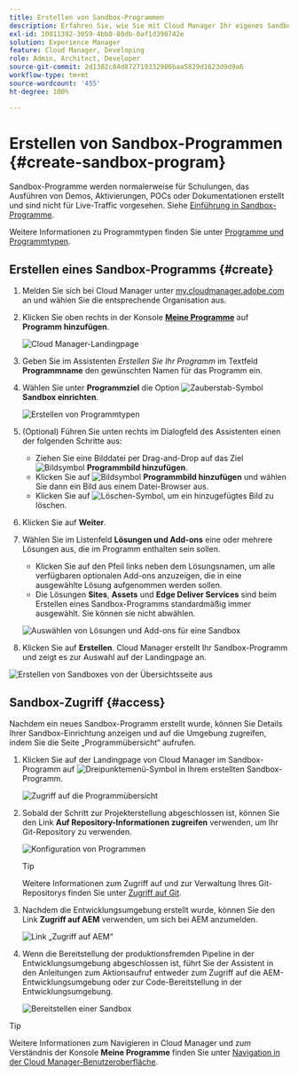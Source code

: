 ```yaml
---
title: Erstellen von Sandbox-Programmen
description: Erfahren Sie, wie Sie mit Cloud Manager Ihr eigenes Sandbox-Programm für Schulungs-, Demo-, POC- oder andere produktionsfremde Zwecke erstellen.
exl-id: 10011392-3059-4bb0-88db-0af1d390742e
solution: Experience Manager
feature: Cloud Manager, Developing
role: Admin, Architect, Developer
source-git-commit: 2d1382c84d872719332986baa5829d1623d9d9a6
workflow-type: tm+mt
source-wordcount: '455'
ht-degree: 100%

---
```


# Erstellen von Sandbox-Programmen {#create-sandbox-program}

Sandbox-Programme werden normalerweise für Schulungen, das Ausführen von Demos, Aktivierungen, POCs oder Dokumentationen erstellt und sind nicht für Live-Traffic vorgesehen. Siehe [Einführung in Sandbox-Programme](/help/implementing/cloud-manager/getting-access-to-aem-in-cloud/introduction-sandbox-programs.md).

Weitere Informationen zu Programmtypen finden Sie unter [Programme und Programmtypen](program-types.md).

## Erstellen eines Sandbox-Programms {#create}

1. Melden Sie sich bei Cloud Manager unter [my.cloudmanager.adobe.com](https://my.cloudmanager.adobe.com/) an und wählen Sie die entsprechende Organisation aus.

1. Klicken Sie oben rechts in der Konsole **[Meine Programme](/help/implementing/cloud-manager/navigation.md#my-programs)** auf **Programm hinzufügen**.

   ![Cloud Manager-Landingpage](assets/log-in.png)

1. Geben Sie im Assistenten *Erstellen Sie Ihr Programm* im Textfeld **Programmname** den gewünschten Namen für das Programm ein.

1. Wählen Sie unter **Programmziel** die Option ![Zauberstab-Symbol](https://spectrum.adobe.com/static/icons/workflow_18/Smock_MagicWand_18_N.svg) **Sandbox einrichten**.

   ![Erstellen von Programmtypen](assets/create-sandbox.png)

1. (Optional) Führen Sie unten rechts im Dialogfeld des Assistenten einen der folgenden Schritte aus:

   * Ziehen Sie eine Bilddatei per Drag-and-Drop auf das Ziel ![Bildsymbol](https://spectrum.adobe.com/static/icons/workflow_18/Smock_Image_18_N.svg) **Programmbild hinzufügen**.
   * Klicken Sie auf ![Bildsymbol](https://spectrum.adobe.com/static/icons/workflow_18/Smock_Image_18_N.svg) **Programmbild hinzufügen** und wählen Sie dann ein Bild aus einem Datei-Browser aus.
   * Klicken Sie auf ![Löschen-Symbol](https://spectrum.adobe.com/static/icons/workflow_18/Smock_DeleteOutline_18_N.svg), um ein hinzugefügtes Bild zu löschen.

1. Klicken Sie auf **Weiter**.

1. Wählen Sie im Listenfeld **Lösungen und Add-ons** eine oder mehrere Lösungen aus, die im Programm enthalten sein sollen.

   * Klicken Sie auf den Pfeil links neben dem Lösungsnamen, um alle verfügbaren optionalen Add-ons anzuzeigen, die in eine ausgewählte Lösung aufgenommen werden sollen.
   * Die Lösungen **Sites**, **Assets** und **Edge Deliver Services** sind beim Erstellen eines Sandbox-Programms standardmäßig immer ausgewählt. Sie können sie nicht abwählen.

   ![Auswählen von Lösungen und Add-ons für eine Sandbox](assets/sandbox-solutions-add-ons.png)

1. Klicken Sie auf **Erstellen**. Cloud Manager erstellt Ihr Sandbox-Programm und zeigt es zur Auswahl auf der Landingpage an.

![Erstellen von Sandboxes von der Übersichtsseite](assets/sandbox-setup.png) aus

## Sandbox-Zugriff {#access}

Nachdem ein neues Sandbox-Programm erstellt wurde, können Sie Details Ihrer Sandbox-Einrichtung anzeigen und auf die Umgebung zugreifen, indem Sie die Seite „Programmübersicht“ aufrufen.

1. Klicken Sie auf der Landingpage von Cloud Manager im Sandbox-Programm auf ![Dreipunktemenü-Symbol](https://spectrum.adobe.com/static/icons/workflow_18/Smock_More_18_N.svg) in Ihrem erstellten Sandbox-Programm.

   ![Zugriff auf die Programmübersicht](assets/program-overview-sandbox.png)

1. Sobald der Schritt zur Projekterstellung abgeschlossen ist, können Sie den Link **Auf Repository-Informationen zugreifen** verwenden, um Ihr Git-Repository zu verwenden.

   ![Konfiguration von Programmen](assets/create-program4.png)

   >[!TIP]
   >
   >Weitere Informationen zum Zugriff auf und zur Verwaltung Ihres Git-Repositorys finden Sie unter [Zugriff auf Git](/help/implementing/cloud-manager/managing-code/accessing-repos.md).

1. Nachdem die Entwicklungsumgebung erstellt wurde, können Sie den Link **Zugriff auf AEM** verwenden, um sich bei AEM anzumelden.

   ![Link „Zugriff auf AEM“](assets/create-program5.png)

1. Wenn die Bereitstellung der produktionsfremden Pipeline in der Entwicklungsumgebung abgeschlossen ist, führt Sie der Assistent in den Anleitungen zum Aktionsaufruf entweder zum Zugriff auf die AEM-Entwicklungsumgebung oder zur Code-Bereitstellung in der Entwicklungsumgebung.

   ![Bereitstellen einer Sandbox](assets/create-program-setup-deploy.png)

>[!TIP]
>
>Weitere Informationen zum Navigieren in Cloud Manager und zum Verständnis der Konsole **Meine Programme** finden Sie unter [Navigation in der Cloud Manager-Benutzeroberfläche](/help/implementing/cloud-manager/navigation.md).
